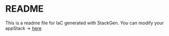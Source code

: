 # README
This is a readme file for IaC generated with StackGen.
You can modify your appStack -> [here](http://main.dev.stackgen.com/appstacks/f6d81c04-da61-4589-8ca5-aa97b44f01e2)
